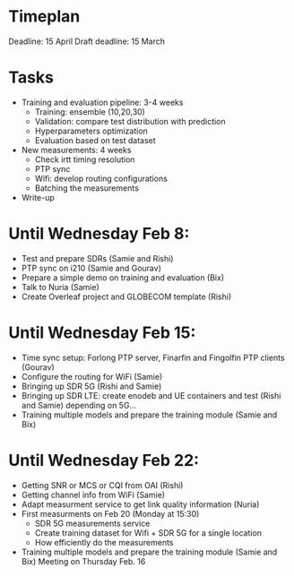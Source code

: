 # Timeplan

Deadline: 15 April
Draft deadline: 15 March

# Tasks

- Training and evaluation pipeline: 3-4 weeks
  - Training: ensemble (10,20,30)
  - Validation: compare test distribution with prediction
  - Hyperparameters optimization
  - Evaluation based on test dataset
- New measurements: 4 weeks
  - Check irtt timing resolution 
  - PTP sync
  - Wifi: develop routing configurations
  - Batching the measurements
- Write-up


# Until Wednesday Feb 8:

- Test and prepare SDRs (Samie and Rishi)
- PTP sync on i210 (Samie and Gourav)
- Prepare a simple demo on training and evaluation (Bix)
- Talk to Nuria (Samie)
- Create Overleaf project and GLOBECOM template (Rishi)

# Until Wednesday Feb 15:

- Time sync setup: Forlong PTP server, Finarfin and Fingolfin PTP clients (Gourav)
- Configure the routing for WiFi (Samie)
- Bringing up SDR 5G (Rishi and Samie)
- Bringing up SDR LTE: create enodeb and UE containers and test (Rishi and Samie) depending on 5G...
- Training multiple models and prepare the training module (Samie and Bix)

# Until Wednesday Feb 22:

- Getting SNR or MCS or CQI from OAI (Rishi)
- Getting channel info from WiFi (Samie)
- Adapt measurment service to get link quality information (Nuria)
- First measurments on Feb 20 (Monday at 15:30)
  - SDR 5G measurements service
  - Create training dataset for Wifi + SDR 5G for a single location
  - How efficiently do the measurements
- Training multiple models and prepare the training module (Samie and Bix) Meeting on Thursday Feb. 16
